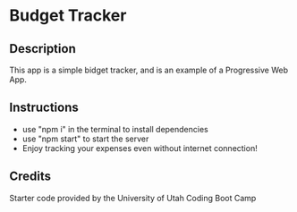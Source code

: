 # Budget Tracker

## Description
This app is a simple bidget tracker, and is an example of a Progressive Web App. 

## Instructions
* use "npm i" in the terminal to install dependencies
* use "npm start" to start the server
* Enjoy tracking your expenses even without internet connection!

## Credits
Starter code provided by the University of Utah Coding Boot Camp

